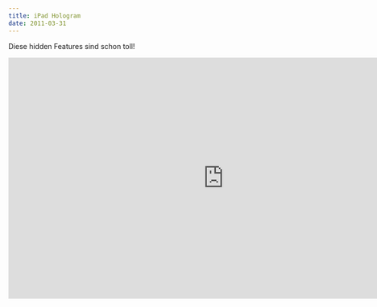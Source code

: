 ```yaml
---
title: iPad Hologram
date: 2011-03-31
---
```


Diese hidden Features sind schon toll!

<iframe width="853" height="480" src="https://www.youtube.com/embed/z1magCv4LtM?rel=0" frameborder="0" allowfullscreen></iframe>
